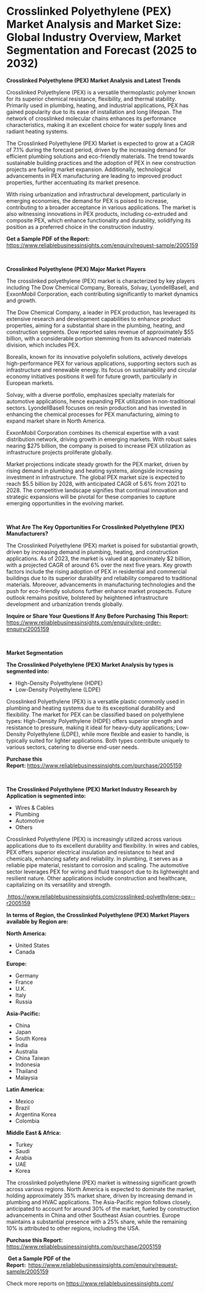 <p><h1>Crosslinked Polyethylene (PEX) Market Analysis and Market Size: Global Industry Overview, Market Segmentation and Forecast (2025 to 2032)</h1></p><p><strong>Crosslinked Polyethylene (PEX) Market Analysis and Latest Trends</strong></p>
<p><p>Crosslinked Polyethylene (PEX) is a versatile thermoplastic polymer known for its superior chemical resistance, flexibility, and thermal stability. Primarily used in plumbing, heating, and industrial applications, PEX has gained popularity due to its ease of installation and long lifespan. The network of crosslinked molecular chains enhances its performance characteristics, making it an excellent choice for water supply lines and radiant heating systems.</p><p>The Crosslinked Polyethylene (PEX) Market is expected to grow at a CAGR of 7.1% during the forecast period, driven by the increasing demand for efficient plumbing solutions and eco-friendly materials. The trend towards sustainable building practices and the adoption of PEX in new construction projects are fueling market expansion. Additionally, technological advancements in PEX manufacturing are leading to improved product properties, further accentuating its market presence. </p><p>With rising urbanization and infrastructural development, particularly in emerging economies, the demand for PEX is poised to increase, contributing to a broader acceptance in various applications. The market is also witnessing innovations in PEX products, including co-extruded and composite PEX, which enhance functionality and durability, solidifying its position as a preferred choice in the construction industry.</p></p>
<p><strong>Get a Sample PDF of the Report:&nbsp;</strong> <a href="https://www.reliablebusinessinsights.com/enquiry/request-sample/2005159?utm_campaign=3128&utm_medium=2&utm_source=Github&utm_content=ia&utm_term=29032025&utm_id=crosslinked-polyethylene-pex">https://www.reliablebusinessinsights.com/enquiry/request-sample/2005159</a></p>
<p>&nbsp;</p>
<p><strong>Crosslinked Polyethylene (PEX) Major Market Players</strong></p>
<p><p>The crosslinked polyethylene (PEX) market is characterized by key players including The Dow Chemical Company, Borealis, Solvay, LyondellBasell, and ExxonMobil Corporation, each contributing significantly to market dynamics and growth. </p><p>The Dow Chemical Company, a leader in PEX production, has leveraged its extensive research and development capabilities to enhance product properties, aiming for a substantial share in the plumbing, heating, and construction segments. Dow reported sales revenue of approximately $55 billion, with a considerable portion stemming from its advanced materials division, which includes PEX.</p><p>Borealis, known for its innovative polyolefin solutions, actively develops high-performance PEX for various applications, supporting sectors such as infrastructure and renewable energy. Its focus on sustainability and circular economy initiatives positions it well for future growth, particularly in European markets.</p><p>Solvay, with a diverse portfolio, emphasizes specialty materials for automotive applications, hence expanding PEX utilization in non-traditional sectors. LyondellBasell focuses on resin production and has invested in enhancing the chemical processes for PEX manufacturing, aiming to expand market share in North America.</p><p>ExxonMobil Corporation combines its chemical expertise with a vast distribution network, driving growth in emerging markets. With robust sales nearing $275 billion, the company is poised to increase PEX utilization as infrastructure projects proliferate globally.</p><p>Market projections indicate steady growth for the PEX market, driven by rising demand in plumbing and heating systems, alongside increasing investment in infrastructure. The global PEX market size is expected to reach $5.5 billion by 2028, with anticipated CAGR of 5.6% from 2021 to 2028. The competitive landscape signifies that continual innovation and strategic expansions will be pivotal for these companies to capture emerging opportunities in the evolving market.</p></p>
<p>&nbsp;</p>
<p><strong>What Are The Key Opportunities For Crosslinked Polyethylene (PEX) Manufacturers?</strong></p>
<p><p>The Crosslinked Polyethylene (PEX) market is poised for substantial growth, driven by increasing demand in plumbing, heating, and construction applications. As of 2023, the market is valued at approximately $2 billion, with a projected CAGR of around 6% over the next five years. Key growth factors include the rising adoption of PEX in residential and commercial buildings due to its superior durability and reliability compared to traditional materials. Moreover, advancements in manufacturing technologies and the push for eco-friendly solutions further enhance market prospects. Future outlook remains positive, bolstered by heightened infrastructure development and urbanization trends globally.</p></p>
<p><strong>Inquire or Share Your Questions If Any Before Purchasing This Report:</strong> <a href="https://www.reliablebusinessinsights.com/enquiry/pre-order-enquiry/2005159?utm_campaign=3128&utm_medium=2&utm_source=Github&utm_content=ia&utm_term=29032025&utm_id=crosslinked-polyethylene-pex">https://www.reliablebusinessinsights.com/enquiry/pre-order-enquiry/2005159</a></p>
<p>&nbsp;</p>
<p><strong>Market Segmentation</strong></p>
<p><strong>The Crosslinked Polyethylene (PEX) Market Analysis by types is segmented into:</strong></p>
<p><ul><li>High-Density Polyethylene (HDPE)</li><li>Low-Density Polyethylene (LDPE)</li></ul></p>
<p><p>Crosslinked Polyethylene (PEX) is a versatile plastic commonly used in plumbing and heating systems due to its exceptional durability and flexibility. The market for PEX can be classified based on polyethylene types: High-Density Polyethylene (HDPE) offers superior strength and resistance to pressure, making it ideal for heavy-duty applications; Low-Density Polyethylene (LDPE), while more flexible and easier to handle, is typically suited for lighter applications. Both types contribute uniquely to various sectors, catering to diverse end-user needs.</p></p>
<p><strong>Purchase this Report:&nbsp;</strong><a href="https://www.reliablebusinessinsights.com/purchase/2005159?utm_campaign=3128&utm_medium=2&utm_source=Github&utm_content=ia&utm_term=29032025&utm_id=crosslinked-polyethylene-pex">https://www.reliablebusinessinsights.com/purchase/2005159</a></p>
<p>&nbsp;</p>
<p><strong>The Crosslinked Polyethylene (PEX) Market Industry Research by Application is segmented into:</strong></p>
<p><ul><li>Wires & Cables</li><li>Plumbing</li><li>Automotive</li><li>Others</li></ul></p>
<p><p>Crosslinked Polyethylene (PEX) is increasingly utilized across various applications due to its excellent durability and flexibility. In wires and cables, PEX offers superior electrical insulation and resistance to heat and chemicals, enhancing safety and reliability. In plumbing, it serves as a reliable pipe material, resistant to corrosion and scaling. The automotive sector leverages PEX for wiring and fluid transport due to its lightweight and resilient nature. Other applications include construction and healthcare, capitalizing on its versatility and strength.</p></p>
<p><a href="https://www.reliablebusinessinsights.com/crosslinked-polyethylene-pex--r2005159?utm_campaign=3128&utm_medium=2&utm_source=Github&utm_content=ia&utm_term=29032025&utm_id=crosslinked-polyethylene-pex">&nbsp;https://www.reliablebusinessinsights.com/crosslinked-polyethylene-pex--r2005159</a></p>
<p><strong>In terms of Region, the Crosslinked Polyethylene (PEX) Market Players available by Region are:</strong></p>
<p>
    <p> <strong> North America: </strong>
        <ul>
            <li>United States</li>
            <li>Canada</li>
        </ul>
        </p> 
    <p> <strong> Europe: </strong>
        <ul>
            <li>Germany</li>
            <li>France</li>
            <li>U.K.</li>
            <li>Italy</li>
            <li>Russia</li>
        </ul>
        </p> 
    <p> <strong> Asia-Pacific: </strong>
        <ul>
            <li>China</li>
            <li>Japan</li>
            <li>South Korea</li>
            <li>India</li>
            <li>Australia</li>
            <li>China Taiwan</li>
            <li>Indonesia</li>
            <li>Thailand</li>
            <li>Malaysia</li>
        </ul>
        </p> 
    <p> <strong> Latin America: </strong>
        <ul>
            <li>Mexico</li>
            <li>Brazil</li>
            <li>Argentina Korea</li>
            <li>Colombia</li>
        </ul>
        </p> 
    <p> <strong> Middle East & Africa: </strong>
        <ul>
            <li>Turkey</li>
            <li>Saudi</li>
            <li>Arabia</li>
            <li>UAE</li>
            <li>Korea</li>
        </ul>
    </p>
    </p>
<p><p>The crosslinked polyethylene (PEX) market is witnessing significant growth across various regions. North America is expected to dominate the market, holding approximately 35% market share, driven by increasing demand in plumbing and HVAC applications. The Asia-Pacific region follows closely, anticipated to account for around 30% of the market, fueled by construction advancements in China and other Southeast Asian countries. Europe maintains a substantial presence with a 25% share, while the remaining 10% is attributed to other regions, including the USA.</p></p>
<p><strong>Purchase this Report: </strong><a href="https://www.reliablebusinessinsights.com/purchase/2005159?utm_campaign=3128&utm_medium=2&utm_source=Github&utm_content=ia&utm_term=29032025&utm_id=crosslinked-polyethylene-pex">https://www.reliablebusinessinsights.com/purchase/2005159</a></p>
<p>&nbsp;<strong>Get a Sample PDF of the Report:&nbsp;&nbsp;</strong><a href="https://www.reliablebusinessinsights.com/enquiry/request-sample/2005159?utm_campaign=3128&utm_medium=2&utm_source=Github&utm_content=ia&utm_term=29032025&utm_id=crosslinked-polyethylene-pex">https://www.reliablebusinessinsights.com/enquiry/request-sample/2005159</a></p>
<p><strong></strong></p>
<p>Check more reports on <a href="https://www.reliablebusinessinsights.com/?utm_campaign=3128&utm_medium=2&utm_source=Github&utm_content=ia&utm_term=29032025&utm_id=crosslinked-polyethylene-pex">https://www.reliablebusinessinsights.com/</a></p>